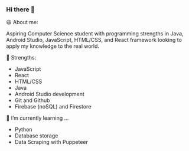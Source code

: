 ### Hi there 👋

<!--
**amiteshksharma/amiteshksharma** is a ✨ _special_ ✨ repository because its `README.md` (this file) appears on your GitHub profile.

Here are some ideas to get you started:

- 🔭 I’m currently working on ...
- 🌱 I’m currently learning ...
- 👯 I’m looking to collaborate on ...
- 🤔 I’m looking for help with ...
- 💬 Ask me about ...
- 📫 How to reach me: ...
- 😄 Pronouns: He/him/his
- ⚡ Fun fact: ...
-->
:smiley: About me: 

  Aspiring Computer Science student with programming strengths in Java, 
  Android Studio, JavaScript, HTML/CSS, and React framework looking to 
  apply my knowledge to the real world.

:muscle: Strengths:
  - JavaScript
  - React
  - HTML/CSS
  - Java
  - Android Studio development
  - Git and Github
  - Firebase (noSQL) and Firestore
  
🌱 I’m currently learning ...
  - Python
  - Database storage
  - Data Scraping with Puppeteer
